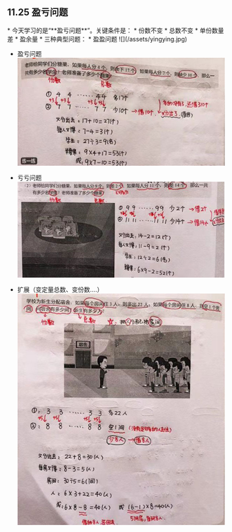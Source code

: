 <h2 id="20181125"> 11.25 盈亏问题</h2>
* 今天学习的是“**盈亏问题**”。关键条件是：
 * 份数不变
 * 总数不变
 * 单份数量差
 * 盈余量
* 三种典型问题：
 * 盈盈问题
 ![](/assets/yingying.jpg)
 
 * 盈亏问题
 ![](/assets/yingkui.jpg)
 
 * 亏亏问题
![](/assets/kuikui.jpg) 

 * 扩展（变定量总数、变份数....）
![](/assets/yingkui_extend.jpg)

